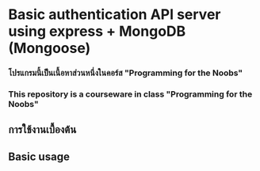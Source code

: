 # Basic authentication API server using express + MongoDB (Mongoose)
### โปรแกรมนี้เป็นเนื้อหาส่วนหนึ่งในคอร์ส "Programming for the Noobs"
### This repository is a courseware in class "Programming for the Noobs"

## การใช้งานเบื้องต้น


## Basic usage